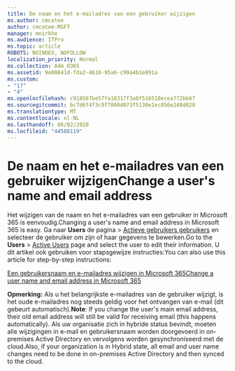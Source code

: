 ```yaml
---
title: De naam en het e-mailadres van een gebruiker wijzigen
ms.author: cmcatee
author: cmcatee-MSFT
manager: mnirkhe
ms.audience: ITPro
ms.topic: article
ROBOTS: NOINDEX, NOFOLLOW
localization_priority: Normal
ms.collection: Adm_O365
ms.assetid: 9e00841d-fda2-4610-95a6-c99a4b1e891a
ms.custom:
- "17"
- "4"
ms.openlocfilehash: c918567be57fa16317f3a0f516510ecea772bb67
ms.sourcegitcommit: bc7d6f4f3c9f7060d073f5130e1ec856e248d020
ms.translationtype: MT
ms.contentlocale: nl-NL
ms.lasthandoff: 06/02/2020
ms.locfileid: "44508119"
---
```

# <a name="change-a-users-name-and-email-address"></a><span data-ttu-id="8b4b7-102">De naam en het e-mailadres van een gebruiker wijzigen</span><span class="sxs-lookup"><span data-stu-id="8b4b7-102">Change a user's name and email address</span></span>

<span data-ttu-id="8b4b7-103">Het wijzigen van de naam en het e-mailadres van een gebruiker in Microsoft 365 is eenvoudig.</span><span class="sxs-lookup"><span data-stu-id="8b4b7-103">Changing a user's name and email address in Microsoft 365 is easy.</span></span> <span data-ttu-id="8b4b7-104">Ga naar **Users** de pagina \> [Actieve gebruikers gebruikers](https://go.microsoft.com/fwlink/p/?linkid=834822) en selecteer de gebruiker om zijn of haar gegevens te bewerken.</span><span class="sxs-lookup"><span data-stu-id="8b4b7-104">Go to the **Users** \> [Active Users](https://go.microsoft.com/fwlink/p/?linkid=834822) page and select the user to edit their information.</span></span> <span data-ttu-id="8b4b7-105">U dit artikel ook gebruiken voor stapsgewijze instructies:</span><span class="sxs-lookup"><span data-stu-id="8b4b7-105">You can also use this article for step-by-step instructions:</span></span>
  
[<span data-ttu-id="8b4b7-106">Een gebruikersnaam en e-mailadres wijzigen in Microsoft 365</span><span class="sxs-lookup"><span data-stu-id="8b4b7-106">Change a user name and email address in Microsoft 365</span></span>](https://docs.microsoft.com/microsoft-365/admin/add-users/change-a-user-name-and-email-address)
  
 <span data-ttu-id="8b4b7-107">**Opmerking:** Als u het belangrijkste e-mailadres van de gebruiker wijzigt, is het oude e-mailadres nog steeds geldig voor het ontvangen van e-mail (dit gebeurt automatisch).</span><span class="sxs-lookup"><span data-stu-id="8b4b7-107">**Note**: If you change the user's main email address, their old email address will still be valid for receiving email (this happens automatically).</span></span> <span data-ttu-id="8b4b7-108">Als uw organisatie zich in hybride status bevindt, moeten alle wijzigingen in e-mail en gebruikersnaam worden doorgevoerd in on-premises Active Directory en vervolgens worden gesynchroniseerd met de cloud.</span><span class="sxs-lookup"><span data-stu-id="8b4b7-108">Also, if your organization is in Hybrid state, all email and user name changes need to be done in on-premises Active Directory and then synced to the cloud.</span></span>